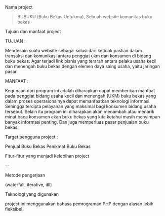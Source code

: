 Nama project

> BUBUKU (Buku Bekas Untukmu), Sebuah website komunitas buku bekas


Tujuan dan manfaat project

TUJUAN :

Mendesain suatu website sebagai solusi dari ketidak pastian dalam transaksi dan komunikasi antara penggiat ukm dan konsumen di bidang buku bekas. Agar terjadi link bisnis yang terarah antara pelaku usaha kecil dan menengah buku bekas dengan elemen daya saing usaha, yaitu jaringan pasar.

MANFAAT :

Kegunaan dari program ini adalah diharapkan dapat memberikan manfaat pada penggiat bidang usaha kecil dan menengah (UKM) buku bekas yang dalam proses operasionalnya dapat memanfaatkan teknologi informasi. Sehingga tercipta pelayanan yang maksimal bagi konsumen bidang usaha tersebut. Selain itu program ini diharapkan akan menambah atau menarik minat baca konsumen akan buku bekas yang kita ketahui masih menyimpan banyak informasi penting. Dan juga memperluas pasar penjualan buku bekas.

Target pengguna project :

Penjual Buku Bekas
Penikmat Buku Bekas

Fitur-fitur yang menjadi kelebihan project

--

Metode pengerjaan

(waterfall, iterative, dll)

Teknologi yang digunakan

project ini menggunakan bahasa pemrograman PHP dengan alasan lebih fleksibel.